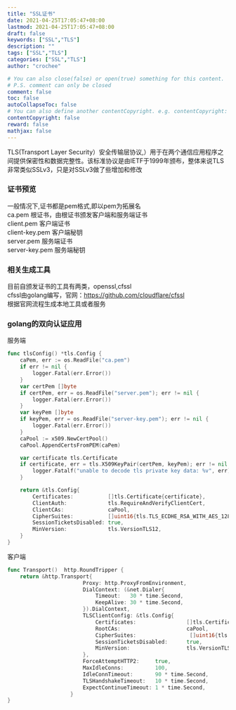 ```yaml
---
title: "SSL证书"
date: 2021-04-25T17:05:47+08:00
lastmod: 2021-04-25T17:05:47+08:00
draft: false
keywords: ["SSL","TLS"]
description: ""
tags: ["SSL","TLS"]
categories: ["SSL","TLS"]
author: "crochee"

# You can also close(false) or open(true) something for this content.
# P.S. comment can only be closed
comment: false
toc: false
autoCollapseToc: false
# You can also define another contentCopyright. e.g. contentCopyright: "This is another copyright."
contentCopyright: false
reward: false
mathjax: false
---
```


<!--more-->
TLS(Transport Layer Security）安全传输层协议,）用于在两个通信应用程序之间提供保密性和数据完整性。该标准协议是由IETF于1999年颁布，整体来说TLS非常类似SSLv3，只是对SSLv3做了些增加和修改  

### 证书预览
一般情况下,证书都是pem格式,即以pem为拓展名  
ca.pem 根证书，由根证书颁发客户端和服务端证书  
client.pem 客户端证书  
client-key.pem 客户端秘钥  
server.pem 服务端证书  
server-key.pem 服务端秘钥  
### 相关生成工具
目前自颁发证书的工具有两类，openssl,cfssl  
cfssl由golang编写，官网：https://github.com/cloudflare/cfssl  
根据官网流程生成本地工具或者服务

### golang的双向认证应用
服务端  
```go
func tlsConfig() *tls.Config {
	caPem, err := os.ReadFile("ca.pem")
	if err != nil {
		logger.Fatal(err.Error())
	}
	var certPem []byte
	if certPem, err = os.ReadFile("server.pem"); err != nil {
		logger.Fatal(err.Error())
	}
	var keyPem []byte
	if keyPem, err = os.ReadFile("server-key.pem"); err != nil {
		logger.Fatal(err.Error())
	}
	caPool := x509.NewCertPool()
	caPool.AppendCertsFromPEM(caPem)

	var certificate tls.Certificate
	if certificate, err = tls.X509KeyPair(certPem, keyPem); err != nil {
		logger.Fatalf("unable to decode tls private key data: %v", err)
	}

	return &tls.Config{
		Certificates:           []tls.Certificate{certificate},
		ClientAuth:             tls.RequireAndVerifyClientCert,
		ClientCAs:              caPool,
		CipherSuites:           []uint16{tls.TLS_ECDHE_RSA_WITH_AES_128_GCM_SHA256},
		SessionTicketsDisabled: true,
		MinVersion:             tls.VersionTLS12,
	}
}
```
客户端  
```go
func Transport()  http.RoundTripper {
    return &http.Transport{
            			Proxy: http.ProxyFromEnvironment,
            			DialContext: (&net.Dialer{
            				Timeout:   30 * time.Second,
            				KeepAlive: 30 * time.Second,
            			}).DialContext,
            			TLSClientConfig: &tls.Config{
            				Certificates:                []tls.Certificate{certificate},
            				RootCAs:                     caPool,
            				CipherSuites:                 []uint16{tls.TLS_ECDHE_RSA_WITH_AES_128_GCM_SHA256},
            				SessionTicketsDisabled:      true,
            				MinVersion:                  tls.VersionTLS12,
            			},
            			ForceAttemptHTTP2:     true,
            			MaxIdleConns:          100,
            			IdleConnTimeout:       90 * time.Second,
            			TLSHandshakeTimeout:   10 * time.Second,
            			ExpectContinueTimeout: 1 * time.Second,
            		}
}
```